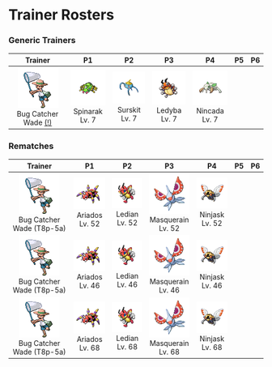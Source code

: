 # Trainer Rosters

### Generic Trainers

| Trainer | P1 | P2 | P3 | P4 | P5 | P6 |
|:-------:|:--:|:--:|:--:|:--:|:--:|:--:|
| ![Bug Catcher Wade (!)](../../assets/trainers/bug_catcher.png "Bug Catcher Wade (!)")<br>Bug Catcher Wade [(!)](#rematches) | ![Spinarak](../../assets/sprites/spinarak/front.gif "Spinarak")<br>Spinarak<br>Lv. 7 | ![Surskit](../../assets/sprites/surskit/front.gif "Surskit")<br>Surskit<br>Lv. 7 | ![Ledyba](../../assets/sprites/ledyba/front.gif "Ledyba")<br>Ledyba<br>Lv. 7 | ![Nincada](../../assets/sprites/nincada/front.gif "Nincada")<br>Nincada<br>Lv. 7 |


### Rematches

| Trainer | P1 | P2 | P3 | P4 | P5 | P6 |
|:-------:|:--:|:--:|:--:|:--:|:--:|:--:|
| ![Bug Catcher Wade (T8p-5a)](../../assets/trainers/bug_catcher.png "Bug Catcher Wade (T8p-5a)")<br>Bug Catcher Wade (T8p-5a) | ![Ariados](../../assets/sprites/ariados/front.gif "Ariados")<br>Ariados<br>Lv. 52 | ![Ledian](../../assets/sprites/ledian/front.gif "Ledian")<br>Ledian<br>Lv. 52 | ![Masquerain](../../assets/sprites/masquerain/front.gif "Masquerain")<br>Masquerain<br>Lv. 52 | ![Ninjask](../../assets/sprites/ninjask/front.gif "Ninjask")<br>Ninjask<br>Lv. 52 |
| ![Bug Catcher Wade (T8p-5a)](../../assets/trainers/bug_catcher.png "Bug Catcher Wade (T8p-5a)")<br>Bug Catcher Wade (T8p-5a) | ![Ariados](../../assets/sprites/ariados/front.gif "Ariados")<br>Ariados<br>Lv. 46 | ![Ledian](../../assets/sprites/ledian/front.gif "Ledian")<br>Ledian<br>Lv. 46 | ![Masquerain](../../assets/sprites/masquerain/front.gif "Masquerain")<br>Masquerain<br>Lv. 46 | ![Ninjask](../../assets/sprites/ninjask/front.gif "Ninjask")<br>Ninjask<br>Lv. 46 |
| ![Bug Catcher Wade (T8p-5a)](../../assets/trainers/bug_catcher.png "Bug Catcher Wade (T8p-5a)")<br>Bug Catcher Wade (T8p-5a) | ![Ariados](../../assets/sprites/ariados/front.gif "Ariados")<br>Ariados<br>Lv. 68 | ![Ledian](../../assets/sprites/ledian/front.gif "Ledian")<br>Ledian<br>Lv. 68 | ![Masquerain](../../assets/sprites/masquerain/front.gif "Masquerain")<br>Masquerain<br>Lv. 68 | ![Ninjask](../../assets/sprites/ninjask/front.gif "Ninjask")<br>Ninjask<br>Lv. 68 |

